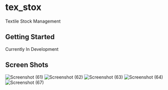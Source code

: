 # tex_stox

Textile Stock Management 

## Getting Started

Currently In Development 


## Screen Shots


![Screenshot (61)](https://user-images.githubusercontent.com/67620688/189331300-835552e3-83a3-429f-a1b9-b9a6dd4990b8.png)
![Screenshot (62)](https://user-images.githubusercontent.com/67620688/189331322-d939197d-f73b-40d1-8e7b-9e5482b5f381.png)
![Screenshot (63)](https://user-images.githubusercontent.com/67620688/189331334-e7785195-f421-4d28-859d-cccb5014d2b2.png)
![Screenshot (64)](https://user-images.githubusercontent.com/67620688/189331345-98c3ebfa-600d-4979-a5f9-244cb2d7fea0.png)
![Screenshot (67)](https://user-images.githubusercontent.com/67620688/189331366-200c3898-7868-46b4-a59a-ff0a7c2f9c8a.png)
